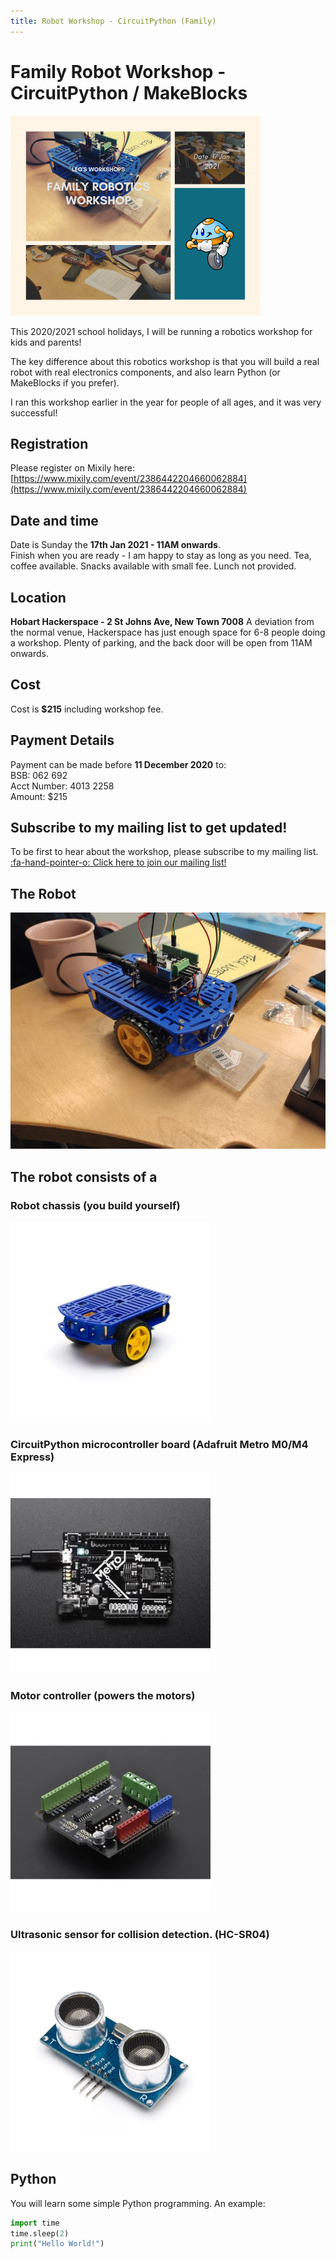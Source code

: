 ```yaml
---
title: Robot Workshop - CircuitPython (Family)
---
```


<script>
    var ml_webform_1753848 = ml_account('webforms', '1753848', 'a8z2u6', 'load');
    ml_webform_1753848('animation', 'fadeIn');
</script>
# Family Robot Workshop - CircuitPython / MakeBlocks
![](LeosWorkshops-small.png)  
  
This 2020/2021 school holidays, I will be running a robotics workshop for kids and parents!

The key difference about this robotics workshop is that you will build a real robot with real electronics components, and also learn Python (or MakeBlocks if you prefer).

I ran this workshop earlier in the year for people of all ages, and it was very successful!

## Registration
Please register on Mixily here: [https://www.mixily.com/event/2386442204660062884](https://www.mixily.com/event/2386442204660062884)

## Date and time
Date is Sunday the **17th Jan 2021 - 11AM onwards**.  
Finish when you are ready - I am happy to stay as long as you need.
Tea, coffee available. Snacks available with small fee. Lunch not provided.

## Location
**Hobart Hackerspace - 2 St Johns Ave, New Town 7008**
A deviation from the normal venue, Hackerspace has just enough space for 6-8 people doing a workshop. Plenty of parking, and the back door will be open from 11AM onwards.

## Cost
Cost is **$215** including workshop fee.

## Payment Details
Payment can be made before **11 December 2020** to:  
BSB: 062 692  
Acct Number: 4013 2258  
Amount: $215  

## Subscribe to my mailing list to get updated!
To be first to hear about the workshop, please subscribe to my mailing list.
<a href="javascript:;" onclick="ml_webform_1753848('show')">:fa-hand-pointer-o: Click here to join our mailing list!</a>

## The Robot
![](participant_robot.jpg)

## The robot consists of a  
### Robot chassis (you build yourself)
![](robot_chassis_small.jpg)
### CircuitPython microcontroller board (Adafruit Metro M0/M4 Express)
![](metro_m0_express_small.jpg)
### Motor controller (powers the motors)
![](motor_shield_small.jpg)
### Ultrasonic sensor for collision detection. (HC-SR04)
![](ultrasonic_small.jpg)

## Python
You will learn some simple Python programming. An example:
```Python
import time
time.sleep(2)
print("Hello World!")
```